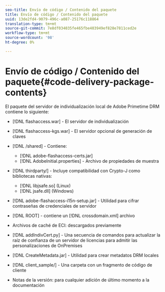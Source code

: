 ```yaml
---
seo-title: Envío de código / Contenido del paquete
title: Envío de código / Contenido del paquete
uuid: 13de2fd4-9079-496c-a087-25176c118864
translation-type: tm+mt
source-git-commit: 7e8df034035fe465fbe403949ef828e7811ced2e
workflow-type: tm+mt
source-wordcount: '98'
ht-degree: 0%

---
```



# Envío de código / Contenido del paquete{#code-delivery-package-contents}

El paquete del servidor de individualización local de Adobe Primetime DRM contiene lo siguiente:

* [!DNL flashaccess.war] - El servidor de individualización
* [!DNL flashaccess-kgs.war] - El servidor opcional de generación de claves
* [!DNL /shared] - Contiene:

   * [!DNL adobe-flashaccess-certs.jar]
   * [!DNL AdobeInitial.properties] - Archivo de propiedades de muestra

* [!DNL thirdparty/] - Incluye compatibilidad con Crypto-J como bibliotecas nativas:

   * [!DNL libjsafe.so] (Linux)
   * [!DNL jsafe.dll] (Windows)

* [!DNL adobe-flashaccess-i15n-setup.jar] - Utilidad para cifrar contraseñas de credenciales de servidor
* [!DNL ROOT] - contiene un  [!DNL crossdomain.xml] archivo

* Archivos de caché de ECI: descargados previamente
* [!DNL addIndivCert.py] - Una secuencia de comandos para actualizar la raíz de confianza de un servidor de licencias para admitir las personalizaciones de OnPremises
* [!DNL CreateMetadata.jar] - Utilidad para crear metadatos DRM locales
* [!DNL client_sample/] - Una carpeta con un fragmento de código de cliente
* Notas de la versión: para cualquier adición de último momento a la documentación

